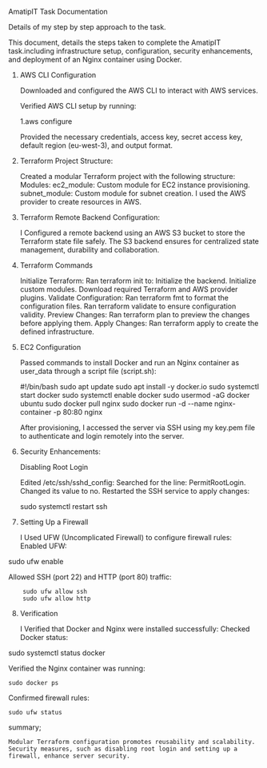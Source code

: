 AmatipIT Task Documentation

Details of my step by step approach to the task.

This document, details the steps taken to complete the AmatipIT task.including infrastructure setup, configuration, security enhancements, and deployment of an Nginx container using Docker.
1. AWS CLI Configuration

    Downloaded and configured the AWS CLI to interact with AWS services.

    Verified AWS CLI setup by running:

    1.aws configure

    Provided the necessary credentials, access key, secret access key, default region (eu-west-3), and output format.

2. Terraform Project Structure:

    Created a modular Terraform project with the following structure:
        Modules:
            ec2_module: Custom module for EC2 instance provisioning.
            subnet_module: Custom module for subnet creation.
    I used the AWS provider to create resources in AWS.

3. Terraform Remote Backend Configuration:

    I Configured a remote backend using an AWS S3 bucket to store the Terraform state file safely.
    The S3 backend ensures for centralized state management, durability and collaboration.

4. Terraform Commands

    Initialize Terraform:
        Ran terraform init to:
            Initialize the backend.
            Initialize custom modules.
            Download required Terraform and AWS provider plugins.
    Validate Configuration:
        Ran terraform fmt to format the configuration files.
        Ran terraform validate to ensure configuration validity.
    Preview Changes:
        Ran terraform plan to preview the changes before applying them.
    Apply Changes:
        Ran terraform apply to create the defined infrastructure.

5. EC2 Configuration

    Passed commands to install Docker and run an Nginx container as user_data through a script file (script.sh):

    #!/bin/bash
    sudo apt update
    sudo apt install -y docker.io
    sudo systemctl start docker
    sudo systemctl enable docker
    sudo usermod -aG docker ubuntu
    sudo docker pull nginx
    sudo docker run -d --name nginx-container -p 80:80 nginx

    After provisioning, I accessed the server via SSH using my key.pem file to authenticate and login remotely into the server.

6. Security Enhancements:

    Disabling Root Login

    Edited /etc/ssh/sshd_config:
        Searched for the line: PermitRootLogin.
        Changed its value to no.
    Restarted the SSH service to apply changes:

    sudo systemctl restart ssh

 7. Setting Up a Firewall

    I Used UFW (Uncomplicated Firewall) to configure firewall rules:
        Enabled UFW:

sudo ufw enable

Allowed SSH (port 22) and HTTP (port 80) traffic:

        sudo ufw allow ssh
        sudo ufw allow http

8. Verification

   I Verified that Docker and Nginx were installed successfully:
        Checked Docker status:

sudo systemctl status docker

Verified the Nginx container was running:

    sudo docker ps

Confirmed firewall rules:

    sudo ufw status

summary;

    Modular Terraform configuration promotes reusability and scalability.
    Security measures, such as disabling root login and setting up a firewall, enhance server security.
    

